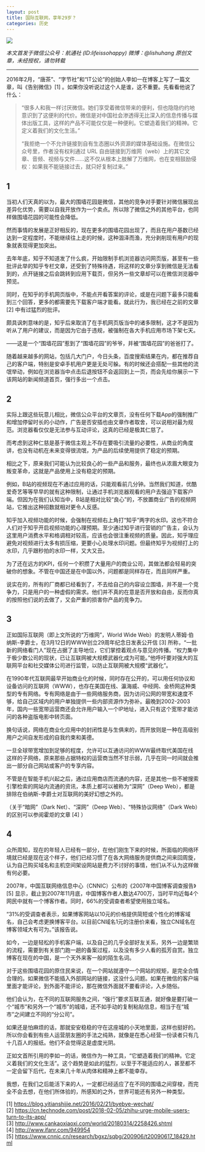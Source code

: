 ```yaml
---
layout: post
title: 国际互联网，享年29岁？
categories: 历史
---
```


![](http://ww1.sinaimg.cn/large/4b91f9d5gy1fum6aoag5oj20l00eskcj.jpg)

*本文首发于微信公众号：航通社 (ID:lifeissohappy) 微博：@lishuhang 原创文章，未经授权，请勿转载*

---

2016年2月，“唐茶”、“字节社”和“IT公论”的创始人李如一在博客上写了一篇文章，叫《告别微信》[1] 。如果你没听说过这个人是谁，这不重要。先看看他说了什么：

> “很多人和我一样讨厌微信。她们享受着微信带来的便利，但也隐隐约约地意识到了这便利的代价。微信是对中国社会渗透得无比深入的信息传播与媒体出版工具，这样的产品不可能仅仅是一种便利。它塑造着我们的精神。它定义着我们的文化生活。”
>
> “我拒绝一个不允许链接到自有生态圈以外资源的媒体基础设施。在微信公众号里，作者没有权利通过 URL 自由链接到万维网（web）上的其它文章、音频、视频与文件……这不仅从根本上肢解了万维网，也在变相鼓励侵权：如果我不能链接过去，就只好复制过来。”

## 1

当初人们天真的以为，最大的围墙花园是微信，其他的竞争对手要针对微信展现出差异化优势，需要以自我开放作为一个卖点。所以除了微信之外的其他平台，也同样做围墙花园的可能性会降低。

然而事情的发展是正好相反的，现在更多的围墙花园出现了，而且在用户基数已经达到一定程度时，不能继续往上走的时候，这种涸泽而渔，充分剥削现有用户的现象就表现得更加突出。

去年年底，知乎不知道发了什么疯，开始限制手机浏览器访问网页版，甚至有一些批评此举的知乎专栏文章，还受到了特殊待遇，将这样的文章分享到微信是无法看到的，点开链接之后会跳转到应用下载页，但另外一些文章却可以在微信浏览器中预览。

同时，在知乎的手机网页版中，不能点开看答案的评论，或是在问题下最多只能看到三个回答，更多的都需要先下载客户端才能看。就此行为，我已经在之前的文章 [2] 中有过猛烈的批评。

颇具讽刺意味的是，知乎后来取消了在手机网页版当中的诸多限制，这才不是因为听从了用户的建议，而是因为它由于违规，被强制在各大手机应用市场下架七天。

——这是一个“围墙花园”惹到了“围墙花园”的爷爷，并被“围墙花园”的爸爸打了。

随着越来越多的网站，包括几大门户，今日头条，百度搜索结果在内，都在推荐自己的客户端，特别是安卓手机用户更是无处可躲。有的时候还会搭配一些其他的流氓举动，例如在浏览器当中点击后退按钮不会返回到上一页，而会先给你展示一下该网站的新闻频道首页，强行多出一个点击。

## 2

实际上跟这些玩意儿相比，微信公众平台的文章页，没有任何下载App的强制推广和增加停留时长的小动作，广告是否安插也由文章作者取舍，可以说相对最为规范。浏览器看仅仅是无法参与互动评论，这真的已经是极其仁慈了。

而考虑到这种仁慈是基于微信主观上不存在要吸引流量的必要性，从商业的角度讲，也没有动机在未来变得很流氓，为产品的后续使用提供了稳定的预期。

相比之下，原来我们可能认为比较良心的一些产品和服务，最终也从浓眉大眼变为叛变革命，这就是产品使用上没有稳定的预期。

例如，B站的视频现在不通过应用的话，只能观看前几分钟。当然我们知道，优酷爱奇艺等等早早的就有这种限制，让通过手机浏览器观看的用户去强迫下载客户端。但因为在我们认知当中，B站是相对比较“良心”的，不放置商业广告的视频网站，它推出这种招数就相对更令人反感。

知乎加入视频功能的时候，会强制在视频右上角打“知乎”两字的水印。这也不符合人们对于知乎开启视频功能的心理预期。至少通过知乎进行营销的广告主，会认为这里用户消费水平和格调相对较高，应该也会很注重视频的质量。因此，知乎理应避免对视频进行太多有损压缩，更要小心处理水印问题。但最终知乎为视频打上的水印，几乎跟秒拍的水印一样，又大又丑。

为了还在远方的KPI，任何一个积攒了大量用户的商业公司，其做法都会轻易的突破你的想象。不管在中国还是在中国以外，问题都是同样存在，而且同样严重。

说实在的，所有的厂商都已经看到了，不去给自己的内容设立围墙，并不是一个竞争力，只是用户的一种虚假的需求。他们并不真的在意是否开放和自由，反而你真的按照他们说的去做了，又会严重的损害你产品的竞争力。

## 3

正如国际互联网（即上文所说的“万维网”，World Wide Web）的发明人蒂姆·伯纳斯-李爵士，在3月12日的WWW创立29周年纪念日发表公开信 [3] 所称，“一批新的网络看门人”现在占据了主导地位，它们掌控着观点与意见的传播。“权力集中于极少数公司的现状，已让互联网被大规模武器化成为可能。”他呼吁要对强大的互联网平台和社交媒体公司进行监管，以防止互联网被大规模“武器化”。

在1990年代互联网最早开始商业化的时候，同时存在公开的，可以用任何协议和设备访问的互联网（WWW），也存在美国在线、瀛海威、中经网、金桥网这种类型的专有网络。专有网络是由于一些网络服务商，因为访问公网的带宽和速度不够，给自己区域内的用户单独提供一些内部资源作为弥补。最晚到2002-2003年，国内一些宽带运营商还会允许用户输入一个IP地址，进入只有这个宽带才能访问的各种盗版电影中转页面。

换句话说，网络在商业化应用中的封闭性是与生俱来的，而开放则是一种在高级别用户之间自发形成的自我约束和美德。

一旦全球带宽增加到足够的程度，允许可以互通访问的WWW最终取代美国在线这样的子网络，原来那些占据特权的运营商当然不甘示弱，几乎在同一时间就会推出一部分自己网站或客户的专享内容。

不管是在智能手机兴起之后，通过应用商店而流通的内容，还是其他一些不被搜索引擎检索的网站内流通的资讯，本质上都可以被称为“深网”（Deep Web），都是排除在伯纳斯-李爵士对互联网的美好幻想之外的。

（关于“暗网”（Dark Net）、“深网”（Deep Web）、“特殊协议网络”（Dark Web）的区别可以参阅霍炬的文章 [4] ）

## 4

众所周知，现在的年轻人已经有一部分，在他们刚生下来的时候，所面临的网络环境就已经是现在这个样子，他们已经习惯了在各大网络服务提供商之间来回周旋，认为自己购买域名和主机空间架设网站是费力不讨好的事情，他们从不认为这样做有何必要。

2007年，中国互联网络信息中心（CNNIC）公布的《2007年中国博客调查报告》[5] 显示，截止到2007年11月底，中国博客作者人数达4700万，当时平均近每4个网民中就有一个博客作者。同时，66%的受调查者希望使用独立域名。

“31%的受调查者表示，如果博客网站以10元的价格提供简短或个性化的博客域名，自己会考虑更换博客平台。以目前CN域名1元的注册价来看，独立CN域名在博客领域大有可为。”该报告说。

如今，一边是轻松的手机客户端，以及自己的几乎全部好友关系，另外一边是繁琐的流程，需要到有关部门跑一趟的备案过程，以及没有多少人看的孤芳自赏。独立博客在现在的中国，是一个天外来客一般的陌生名词。

对于这些围墙花园的原住民来说，在一个网站就遵守一个网站的规矩，是完全合情合理的。如果微信不能插入外部网站的链接，这没什么问题。如果在微信的客户端里面才能评论，到外面不能评论，那在微信外面就不要看评论，入乡随俗。

他们会认为，在不同的互联网服务之间，“强行”要求互联互通，就好像是要打破一个“城市”和另外一个“城市”的城墙，还不如手动的复制粘贴信息，相当于在“城市”之间建立不同的“分公司”。

如果还是怕麻烦的话，那就安安稳稳的守在这座城的小天地里面，这样也挺好的。所以你会看到有些人运营朋友圈的手法之纯熟，就像是在悉心经营一份读者只有几十几百人的报纸。他们不会觉得这是虚度光阴。

正如文首所引用的李如一的话，微信作为一种工具，“它塑造着我们的精神。它定义着我们的文化生活”。这个趋势是如此的猛烈，以至于不能适应的人，甚至都不一定会留下后代，在未来几十年从肉体和精神上都不能幸存。

我想，在我们之后能活下来的人，一定都已经适应了在不同的围墙之间穿梭，而完全不会去想，在他们所体验的，所感知的之外，世界可能还有另外一种类型。

[1] https://blog.yitianshijie.net/2016/02/21/byebye-wechat/
[2] https://cn.technode.com/post/2018-02-05/zhihu-urge-mobile-users-turn-to-its-app/
[3] http://www.cankaoxiaoxi.com/world/20180314/2258426.shtml
[4] http://www.ifanr.com/949954
[5] https://www.cnnic.cn/research/bgxz/sqbg/200906/t20090617_18429.html
